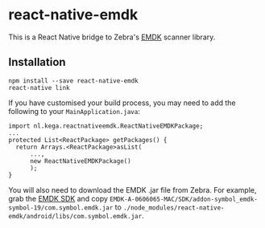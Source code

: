 # react-native-emdk

This is a React Native bridge to Zebra's [EMDK] scanner library.

## Installation

```
npm install --save react-native-emdk
react-native link
```

If you have customised your build process, you may need to add the following to
your `MainApplication.java`:

```
import nl.kega.reactnativeemdk.ReactNativeEMDKPackage;
...
protected List<ReactPackage> getPackages() {
  return Arrays.<ReactPackage>asList(
      ...,
      new ReactNativeEMDKPackage()
      );
}
```

You will also need to download the EMDK .jar file from Zebra. For example,
grab the [EMDK SDK] and
copy `EMDK-A-0606065-MAC/SDK/addon-symbol_emdk-symbol-19/com.symbol.emdk.jar`
to `./node_modules/react-native-emdk/android/libs/com.symbol.emdk.jar`.

[EMDK]: http://techdocs.zebra.com/emdk-for-android/6-6/guide/about/
[EMDK SDK]: https://www.zebra.com/content/dam/zebra_new_ia/en-us/software/developer-tools/emdk-for-android/EMDK-A-0606065-MAC.zip
